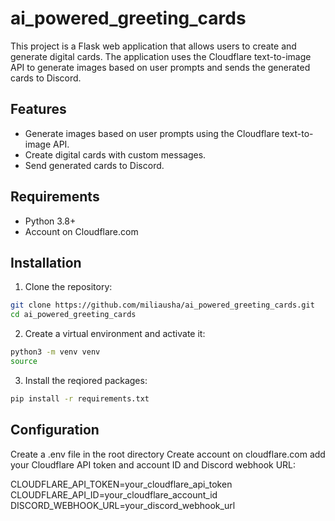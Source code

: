 # ai_powered_greeting_cards

This project is a Flask web application that allows users to create and generate digital cards. The application uses the Cloudflare text-to-image API to generate images based on user prompts and sends the generated cards to Discord.

## Features

- Generate images based on user prompts using the Cloudflare text-to-image API.
- Create digital cards with custom messages.
- Send generated cards to Discord.

## Requirements

- Python 3.8+
- Account on Cloudflare.com

## Installation

1. Clone the repository:

```bash
git clone https://github.com/miliausha/ai_powered_greeting_cards.git
cd ai_powered_greeting_cards

```

2. Create a virtual environment and activate it:

```bash
python3 -m venv venv
source 
```

3. Install the reqiored packages:

```bash
pip install -r requirements.txt
```

## Configuration

Create a .env file in the root directory
Create account on cloudflare.com
add your Cloudflare API token and account ID and Discord webhook URL:

CLOUDFLARE_API_TOKEN=your_cloudflare_api_token
CLOUDFLARE_API_ID=your_cloudflare_account_id
DISCORD_WEBHOOK_URL=your_discord_webhook_url
